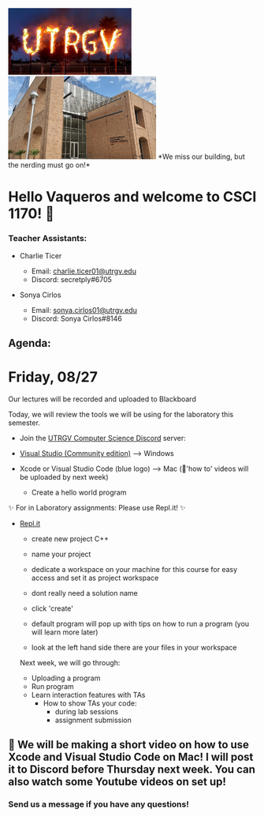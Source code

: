 <img src="utrgv2020_CS1170/utrgv pic.jpeg" width="250px" height="auto">

<img src="utrgv2020_CS1170/eieab-2.jpg" width="300px" height="auto">
*We miss our building, but the nerding must go on!* 


# Hello Vaqueros and welcome to CSCI 1170! :partying_face:


### Teacher Assistants:

  - Charlie Ticer 
    
    - Email: charlie.ticer01@utrgv.edu
    - Discord: secretply#6705
 
  - Sonya Cirlos 
  
    - Email: sonya.cirlos01@utrgv.edu
    - Discord: Sonya Cirlos#8146
  
## Agenda: 

# Friday, 08/27
Our lectures will be recorded and uploaded to Blackboard 

Today, we will review the tools we will be using for the laboratory this semester. 

- Join the [UTRGV Computer Science Discord](https://discord.gg/VNhhrrF) server: 

- [Visual Studio (Community edition)](https://visualstudio.microsoft.com/downloads/) --> Windows 
- Xcode or Visual Studio Code (blue logo) --> Mac (:movie_camera:'how to' videos will be uploaded by next week)
  
     - Create a hello world program
 
 

:sparkles: For in Laboratory assignments: Please use Repl.it! :sparkles:

- [Repl.it](https://repl.it)

    - create new project C++ 
    - name your project
    - dedicate a workspace on your machine for this course for easy access and set it as project workspace
    - dont really need a solution name
    - click 'create'
    
    - default program will pop up with tips on how to run a program (you will learn more later) 
    - look at the left hand side there are your files in your workspace
    
    
   Next week, we will go through: 
     - Uploading a program
     - Run program 
     - Learn interaction features with TAs
         - How to show TAs your code:
           - during lab sessions
           - assignment submission
                  
## :movie_camera: We will be making a short video on how to use Xcode and Visual Studio Code on Mac! I will post it to Discord before Thursday next week. You can also watch some Youtube videos on set up! 





           
### Send us a message if you have any questions!  

